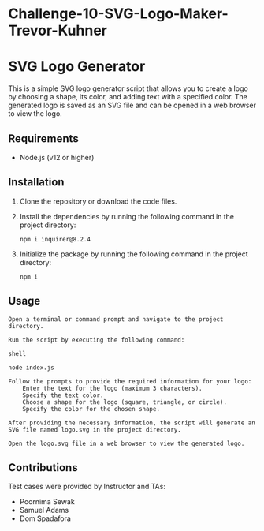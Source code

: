 # Challenge-10-SVG-Logo-Maker-Trevor-Kuhner

# SVG Logo Generator

This is a simple SVG logo generator script that allows you to create a logo by choosing a shape, its color, and adding text with a specified color. The generated logo is saved as an SVG file and can be opened in a web browser to view the logo.

## Requirements

- Node.js (v12 or higher)

## Installation

1. Clone the repository or download the code files.

2. Install the dependencies by running the following command in the project directory:

   ```shell
   npm i inquirer@8.2.4

3. Initialize the package by running the following command in the project directory:

   ```shell
   npm i

## Usage

    Open a terminal or command prompt and navigate to the project directory.

    Run the script by executing the following command:

    shell

    node index.js

    Follow the prompts to provide the required information for your logo:
        Enter the text for the logo (maximum 3 characters).
        Specify the text color.
        Choose a shape for the logo (square, triangle, or circle).
        Specify the color for the chosen shape.

    After providing the necessary information, the script will generate an SVG file named logo.svg in the project directory.

    Open the logo.svg file in a web browser to view the generated logo.

## Contributions

Test cases were provided by Instructor and TAs:
   
   - Poornima Sewak
   - Samuel Adams
   - Dom Spadafora

